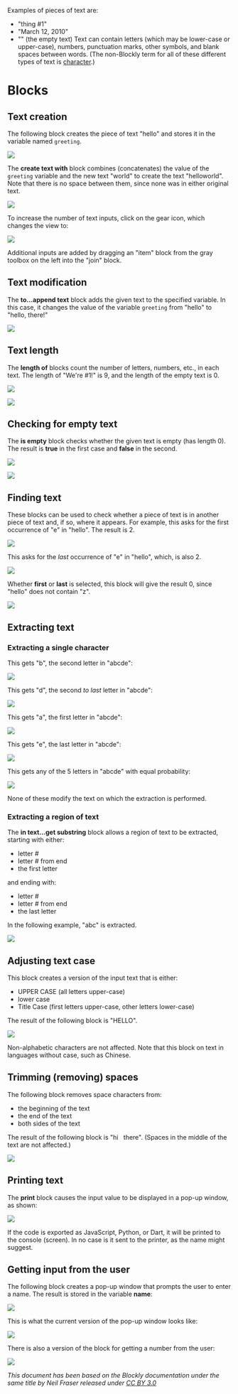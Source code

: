 
Examples of pieces of text are:
  * "thing #1"
  * "March 12, 2010"
  * "" (the empty text)
Text can contain letters (which may be lower-case or upper-case), numbers, punctuation marks, other symbols, and blank spaces between words.  (The non-Blockly term for all of these different types of text is [character](https://en.wikipedia.org/wiki/Character_(computing)).)

# Blocks

## Text creation
The following block creates the piece of text "hello" and stores it in the variable named ` greeting `.

![](img/blocks/text-text.png)

The **create text with** block combines (concatenates) the value of the ` greeting ` variable and the new text "world" to create the text "helloworld".  Note that there is no space between them, since none was in either original text.

![](img/blocks/text-create.png)

To increase the number of text inputs, click on the gear icon, which changes the view to:

![](img/blocks/text-create-modify.png)

Additional inputs are added by dragging an "item" block from the gray toolbox on the left into the "join" block.

## Text modification

The **to...append text** block adds the given text to the specified variable.  In this case, it changes the value of the variable ` greeting ` from "hello" to "hello, there!"

![](img/blocks/text-append.png)


## Text length

The **length of** blocks count the number of letters, numbers, etc., in each text.  The length of "We're #1!" is 9, and the length of the empty text is 0.

![](img/blocks/text-length1.png)

![](img/blocks/text-length2.png)

## Checking for empty text
The **is empty** block checks whether the given text is empty (has length 0).  The result is **true** in the first case and **false** in the second.

![](img/blocks/text-empty2.png)

![](img/blocks/text-empty1.png)

## Finding text

These blocks can be used to check whether a piece of text is in another piece of text and, if so, where it appears.  For example, this asks for the first occurrence of "e" in "hello".  The result is 2.

![](img/blocks/text-find-first.png)

This asks for the _last_ occurrence of "e" in "hello", which, is also 2.

![](img/blocks/text-find-last.png)

Whether **first** or **last** is selected, this block will give the result 0, since "hello" does not contain "z".

![](img/blocks/text-find-first-last.png)

## Extracting text

### Extracting a single character

This gets "b", the second letter in "abcde":

![](img/blocks/text-in-text-get1.png)

This gets "d", the second _to last_ letter in "abcde":

![](img/blocks/text-in-text-get2.png)

This gets "a", the first letter in "abcde":

![](img/blocks/text-in-text-get3.png)

This gets "e", the last letter in "abcde":

![](img/blocks/text-in-text-get4.png)

This gets any of the 5 letters in "abcde" with equal probability:

![](img/blocks/text-in-text-get5.png)

None of these modify the text on which the extraction is performed.

### Extracting a region of text

The **in text...get substring** block allows a region of text to be extracted, starting with either:
  * letter #
  * letter # from end
  * the first letter

and ending with:
  * letter #
  * letter # from end
  * the last letter

In the following example, "abc" is extracted.

![](img/blocks/text-get-substring.png)

## Adjusting text case

This block creates a version of the input text that is either:
  * UPPER CASE (all letters upper-case)
  * lower case
  * Title Case (first letters upper-case, other letters lower-case)

The result of the following block is "HELLO".

![](img/blocks/text-case.png)

Non-alphabetic characters are not affected.  Note that this block on text in languages without case, such as Chinese.

## Trimming (removing) spaces

The following block removes space characters from:
  * the beginning of the text
  * the end of the text
  * both sides of the text

The result of the following block is "hi &nbsp; there".  (Spaces in the middle of the text are not affected.)

![](img/blocks/text-trim-spaces.png)

## Printing text

The **print** block causes the input value to be displayed in a pop-up window, as shown:

![](img/blocks/text-print.png)

If the code is exported as JavaScript, Python, or Dart, it will be printed to the console (screen).  In no case is it sent to the printer, as the name might suggest.

## Getting input from the user

The following block creates a pop-up window that prompts the user to enter a name.  The result is stored in the variable **name**:

![](img/blocks/text-prompt.png)

This is what the current version of the pop-up window looks like:

![](img/blocks/text-prompt-popup.png)

There is also a version of the block for getting a number from the user:

![](img/blocks/text-get-number.png)


_This document has been based on the Blockly documentation under the same title by Neil Fraser released under [CC BY 3.0](https://creativecommons.org/licenses/by/3.0/)_
